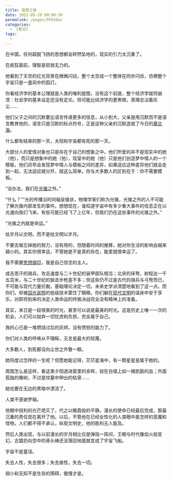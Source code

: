 ```yaml
---
title: 语录三体
date: 2022-05-20 00:00:50
permalink: /pages/9fb18a/
categories:
  - 《笔记》
tags:
  - 
---
```

‌在中国，任何超脱飞扬的思想都会砰然坠地的，现实的引力太沉重了。





‌在疯狂面前，理智是软弱无力的。





‌他看到了天空的红光背景在微微闪动，整个太空成一个整体在同步闪烁，仿佛整个宇宙只是一盏风中的孤灯。





‌你看经济学的基本公理就是人类的唯利是图，没有这个前提，整个经济学就将崩溃：社会学的基本设定还没有定论。但可能比经济学的更黑暗，真理总沾着灰尘……





‌他们父子之间的沉默要比语言传递更多的信息，从小到大，父亲是用沉默而不是语言教育他的，语言只是沉默的标点符号，正是这种父亲的沉默造就了今日的[章北海](https://www.zhihu.com/search?q=章北海&search_source=Entity&hybrid_search_source=Entity&hybrid_search_extra={"sourceType"%3A"answer"%2C"sourceId"%3A2304100885})。





‌什么都有结束的那一天，太阳和宇宙都有死的那一天。





‌大部分人的爱情对象也只是存在于自己的想象之中。他们所爱的并不是现实中的她（他），而只是想象中的她（他），现室中的她（他）只是他们创造梦中情人的一个模板，他们迟早会发现梦中情人与模板之间的差异，如果适应这种差异他们就会走到一起，无法适应就分开，就这么简单。你与大多数人的区别在于：你不需要模板。





‌“没办法，我们在[光锥](https://www.zhihu.com/search?q=光锥&search_source=Entity&hybrid_search_source=Entity&hybrid_search_extra={"sourceType"%3A"answer"%2C"sourceId"%3A2304100885})之外。”

“什么？”“光的传播沿时间轴呈锥状，物理学家们称为光锥，光锥之外的人不可能了解光锥内部发生的事件。想想现在，谁知道宇宙中有多少重大事件的信息正在以光速向我们飞来，有些可能已经飞了上亿年，但我们仍在这些事件的光锥之外。”

“光锥之内就是命运。”





‌给岁月以文明，而不是给文明以岁月。





‌不要去做忘掉她的努力，没有用的，但随着时间的推移，她对你生活的影响会越来越小的。其实你很幸运，不管她是不是真的存在，能爱就很幸运了。





‌我不需要[思想钢印](https://www.zhihu.com/search?q=思想钢印&search_source=Entity&hybrid_search_source=Entity&hybrid_search_extra={"sourceType"%3A"answer"%2C"sourceId"%3A2304100885})，我是自己信念的主人。





‌成吉思汗的骑兵，攻击速度与二十世纪的装甲部队相当；北宋的床弩，射程达一千五百米，与二十世纪的狙击步枪差不多；但这些仍不过是古代的骑兵与弓弩而已，不可能与现代力量抗衡。基础理论决定一切，未来史学派清楚地看到了这一点。而你们，却被[回光返照](https://www.zhihu.com/search?q=回光返照&search_source=Entity&hybrid_search_source=Entity&hybrid_search_extra={"sourceType"%3A"answer"%2C"sourceId"%3A2304100885})的低级技术蒙住了眼睛。你们躺在[现代文明](https://www.zhihu.com/search?q=现代文明&search_source=Entity&hybrid_search_source=Entity&hybrid_search_extra={"sourceType"%3A"answer"%2C"sourceId"%3A2304100885})的温床中安于享乐，对即将到来的决定人类命运的终极决战完全没有精神上的准备。





‌其实，末日是一段很美的时光，甚至可以说是最美的时光。这是历史上唯一一次的机会，人们可以抛弃一切忧虑和负担，完全属于自己。





‌我的心已是一堆燃烧过后的灰烬，没有愤怒的能力了。





‌你们对人类的呼唤从不理睬，无言是最大的轻蔑。





‌大多数人，到死都没向尘世之外瞥一眼。





‌她将度过怎样的一生呢？但愿她能记得，茫茫星海中，有一颗星星是属于她的。





‌周围怎么是这样，看这束夕阳透进窗里的余晖，投在白墙上如一摊肮脏的血；外面孤独的橡树，不过是坟墓中伸出的枯骨……





‌她也要在无边的黑暗中漂流了。





‌人类不感谢罗辑。

他眼中锐利的光芒熄灭了，代之以晚霞般的平静。漫长的使命已经最后完成，那最沉重的责任现在离开了他。以后，不管他在已经女性化的人类眼中是怎样的恶魔和怪物，人们都不得不承认，纵观文明史，他的胜利无人能及。





‌然后人类出现，与以前漫长的岁月相比仅是弹指一挥间，王朝与时代像焰火般变幻，古猿扔向空中的骨头棒还没落回地面就变成了宇宙飞船。





‌宇宙不是童话。





‌失去人性，失去很多；失去兽性，失去一切。





‌弱小和无知不是生存的障碍，傲慢才是。



